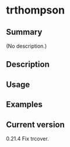 # trthompson

## Summary

(No description.)

## Description

## Usage

## Examples

## Current version

0.21.4 Fix trcover.
